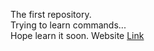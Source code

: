 The first repository.   
Trying to learn commands...  
Hope learn it soon.
Website [Link](https://vichitr.github.io/hello-world/)
